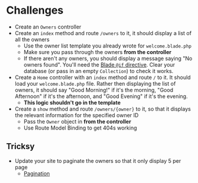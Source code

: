 # Challenges

- Create an `Owners` controller
- Create an `index` method and route `/owners` to it, it should display a list of all the owners
    - Use the owner list template you already wrote for `welcome.blade.php`
    - Make sure you pass through the owners **from the controller**
    - If there aren't any owners, you should display a message saying "No owners found". You'll need the [Blade `@if` directive](https://laravel.com/docs/master/blade#if-statements). Clear your database (or pass in an empty `Collection`) to check it works.
- Create a `Home` controller with an `index` method and route `/` to it. It should load your `welcome.blade.php` file. Rather then displaying the list of owners, it should say "Good Morning!" if it's the morning, "Good Afternoon" if it's the afternoon, and "Good Evening" if it's the evening.
    - **This logic shouldn't go in the template**
- Create a `show` method and route `/owners/{owner}` to it, so that it displays the relevant information for the specified owner ID
    - Pass the `Owner` object in **from the controller**
    - Use Route Model Binding to get 404s working

## Tricksy

- Update your site to paginate the owners so that it only display 5 per page
    - [Pagination](http://laravel.com/docs/master/pagination#paginating-eloquent-results)

